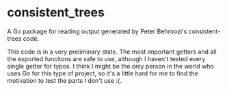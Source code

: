 # consistent_trees
A Go package for reading output generated by Peter Behroozi's consistent-trees code.

This code is in a very preliminary state. The most important getters and all the exported funcitons are safe to use, although I haven't tested every single getter for typos. I think I might be the only person in the world who uses Go for this type of project, so it's a little hard for me to find the motivation to test the parts I don't use :(.
